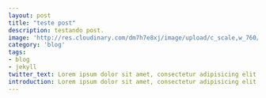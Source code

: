 ```yaml
---
layout: post
title: "teste post"
description: testando post.
image: 'http://res.cloudinary.com/dm7h7e8xj/image/upload/c_scale,w_760/v1504807239/morpheus_xdzgg1.jpg'
category: 'blog'
tags:
- blog
- jekyll
twitter_text: Lorem ipsum dolor sit amet, consectetur adipisicing elit.
introduction: Lorem ipsum dolor sit amet, consectetur adipisicing elit, sed do eiusmod tempor incididunt ut labore et dolore magna aliqua.
---
```

